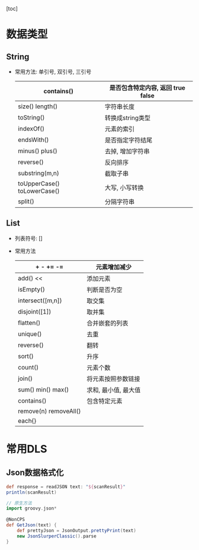 [toc]

# 数据类型

## String

- 常用方法: 单引号, 双引号, 三引号

  | contains()                     | 是否包含特定内容, 返回 true false |
  | ------------------------------ | --------------------------------- |
  | size()    length()             | 字符串长度                        |
  | toString()                     | 转换成string类型                  |
  | indexOf()                      | 元素的索引                        |
  | endsWith()                     | 是否指定字符结尾                  |
  | minus()    plus()              | 去掉, 增加字符串                  |
  | reverse()                      | 反向排序                          |
  | substring(m,n)                 | 截取子串                          |
  | toUpperCase()    toLowerCase() | 大写, 小写转换                    |
  | split()                        | 分隔字符串                        |

## List

- 列表符号: []

- 常用方法

  | +    -    +=    -=       | 元素增加减少         |
  | ------------------------ | -------------------- |
  | add()    <<              | 添加元素             |
  | isEmpty()                | 判断是否为空         |
  | intersect([m,n])         | 取交集               |
  | disjoint([1])            | 取并集               |
  | flatten()                | 合并嵌套的列表       |
  | unique()                 | 去重                 |
  | reverse()                | 翻转                 |
  | sort()                   | 升序                 |
  | count()                  | 元素个数             |
  | join()                   | 将元素按照参数链接   |
  | sum()    min()    max()  | 求和, 最小值, 最大值 |
  | contains()               | 包含特定元素         |
  | remove(n)    removeAll() |                      |
  | each{}                   |                      |

  

# 常用DLS

## Json数据格式化

```groovy
def response = readJSON text: "${scanResult}"
println(scanResult)

// 原生方法
import groovy.json*
    
@NonCPS
def GetJson(text) {
    def prettyJson = JsonOutput.prettyPrint(text)
    new JsonSlurperClassic().parse
}
```

